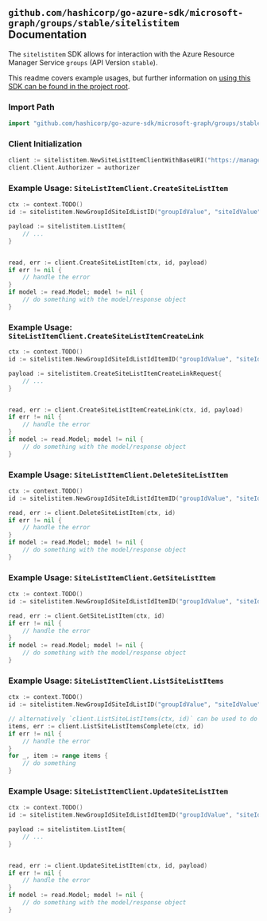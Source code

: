 
## `github.com/hashicorp/go-azure-sdk/microsoft-graph/groups/stable/sitelistitem` Documentation

The `sitelistitem` SDK allows for interaction with the Azure Resource Manager Service `groups` (API Version `stable`).

This readme covers example usages, but further information on [using this SDK can be found in the project root](https://github.com/hashicorp/go-azure-sdk/tree/main/docs).

### Import Path

```go
import "github.com/hashicorp/go-azure-sdk/microsoft-graph/groups/stable/sitelistitem"
```


### Client Initialization

```go
client := sitelistitem.NewSiteListItemClientWithBaseURI("https://management.azure.com")
client.Client.Authorizer = authorizer
```


### Example Usage: `SiteListItemClient.CreateSiteListItem`

```go
ctx := context.TODO()
id := sitelistitem.NewGroupIdSiteIdListID("groupIdValue", "siteIdValue", "listIdValue")

payload := sitelistitem.ListItem{
	// ...
}


read, err := client.CreateSiteListItem(ctx, id, payload)
if err != nil {
	// handle the error
}
if model := read.Model; model != nil {
	// do something with the model/response object
}
```


### Example Usage: `SiteListItemClient.CreateSiteListItemCreateLink`

```go
ctx := context.TODO()
id := sitelistitem.NewGroupIdSiteIdListIdItemID("groupIdValue", "siteIdValue", "listIdValue", "listItemIdValue")

payload := sitelistitem.CreateSiteListItemCreateLinkRequest{
	// ...
}


read, err := client.CreateSiteListItemCreateLink(ctx, id, payload)
if err != nil {
	// handle the error
}
if model := read.Model; model != nil {
	// do something with the model/response object
}
```


### Example Usage: `SiteListItemClient.DeleteSiteListItem`

```go
ctx := context.TODO()
id := sitelistitem.NewGroupIdSiteIdListIdItemID("groupIdValue", "siteIdValue", "listIdValue", "listItemIdValue")

read, err := client.DeleteSiteListItem(ctx, id)
if err != nil {
	// handle the error
}
if model := read.Model; model != nil {
	// do something with the model/response object
}
```


### Example Usage: `SiteListItemClient.GetSiteListItem`

```go
ctx := context.TODO()
id := sitelistitem.NewGroupIdSiteIdListIdItemID("groupIdValue", "siteIdValue", "listIdValue", "listItemIdValue")

read, err := client.GetSiteListItem(ctx, id)
if err != nil {
	// handle the error
}
if model := read.Model; model != nil {
	// do something with the model/response object
}
```


### Example Usage: `SiteListItemClient.ListSiteListItems`

```go
ctx := context.TODO()
id := sitelistitem.NewGroupIdSiteIdListID("groupIdValue", "siteIdValue", "listIdValue")

// alternatively `client.ListSiteListItems(ctx, id)` can be used to do batched pagination
items, err := client.ListSiteListItemsComplete(ctx, id)
if err != nil {
	// handle the error
}
for _, item := range items {
	// do something
}
```


### Example Usage: `SiteListItemClient.UpdateSiteListItem`

```go
ctx := context.TODO()
id := sitelistitem.NewGroupIdSiteIdListIdItemID("groupIdValue", "siteIdValue", "listIdValue", "listItemIdValue")

payload := sitelistitem.ListItem{
	// ...
}


read, err := client.UpdateSiteListItem(ctx, id, payload)
if err != nil {
	// handle the error
}
if model := read.Model; model != nil {
	// do something with the model/response object
}
```
